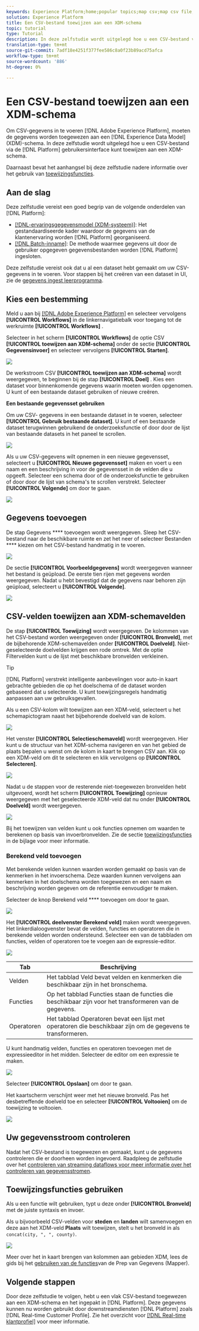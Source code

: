 ```yaml
---
keywords: Experience Platform;home;popular topics;map csv;map csv file;map csv file to xdm;map csv to xdm;ui guide;
solution: Experience Platform
title: Een CSV-bestand toewijzen aan een XDM-schema
topic: tutorial
type: Tutorial
description: In deze zelfstudie wordt uitgelegd hoe u een CSV-bestand via de Adobe Experience Platform-gebruikersinterface toewijst aan een XDM-schema.
translation-type: tm+mt
source-git-commit: 7adf18e4251f377fee586c8a0f23b89acd75afca
workflow-type: tm+mt
source-wordcount: '886'
ht-degree: 0%

---
```



# Een CSV-bestand toewijzen aan een XDM-schema

Om CSV-gegevens in te voeren [!DNL Adobe Experience Platform], moeten de gegevens worden toegewezen aan een [!DNL Experience Data Model] (XDM)-schema. In deze zelfstudie wordt uitgelegd hoe u een CSV-bestand via de [!DNL Platform] gebruikersinterface kunt toewijzen aan een XDM-schema.

Daarnaast bevat het aanhangsel bij deze zelfstudie nadere informatie over het gebruik van [toewijzingsfuncties](#mapping-functions).

## Aan de slag

Deze zelfstudie vereist een goed begrip van de volgende onderdelen van [!DNL Platform]:

- [[!DNL-ervaringsgegevensmodel (XDM-systeem)]](../../xdm/home.md): Het gestandaardiseerde kader waardoor de gegevens van de klantenervaring worden [!DNL Platform] georganiseerd.
- [[!DNL Batch-inname]](../batch-ingestion/overview.md): De methode waarmee gegevens uit door de gebruiker opgegeven gegevensbestanden worden [!DNL Platform] ingesloten.

Deze zelfstudie vereist ook dat u al een dataset hebt gemaakt om uw CSV-gegevens in te voeren. Voor stappen bij het creëren van een dataset in UI, zie de [gegevens ingest leerprogramma](./ingest-batch-data.md).

## Kies een bestemming

Meld u aan bij [[!DNL Adobe Experience Platform]](https://platform.adobe.com) en selecteer vervolgens **[!UICONTROL Workflows]** in de linkernavigatiebalk voor toegang tot de werkruimte **[!UICONTROL Workflows]** .

Selecteer in het scherm **[!UICONTROL Workflows]** de optie CSV **[!UICONTROL toewijzen aan XDM-schema]** onder de sectie **[!UICONTROL Gegevensinvoer]** en selecteer vervolgens **[!UICONTROL Starten]**.

![](../images/tutorials/map-a-csv-file/workflows.png)

De werkstroom CSV **[!UICONTROL toewijzen aan XDM-schema]** wordt weergegeven, te beginnen bij de stap **[!UICONTROL Doel]** . Kies een dataset voor binnenkomende gegevens waarin moeten worden opgenomen. U kunt of een bestaande dataset gebruiken of nieuwe creëren.

**Een bestaande gegevensset gebruiken**

Om uw CSV- gegevens in een bestaande dataset in te voeren, selecteer **[!UICONTROL Gebruik bestaande dataset]**. U kunt of een bestaande dataset terugwinnen gebruikend de onderzoeksfunctie of door door de lijst van bestaande datasets in het paneel te scrollen.

![](../images/tutorials/map-a-csv-file/use-existing-dataset.png)

Als u uw CSV-gegevens wilt opnemen in een nieuwe gegevensset, selecteert u **[!UICONTROL Nieuwe gegevensset]** maken en voert u een naam en een beschrijving in voor de gegevensset in de velden die u opgeeft. Selecteer een schema door of de onderzoeksfunctie te gebruiken of door door de lijst van schema&#39;s te scrollen verstrekt. Selecteer **[!UICONTROL Volgende]** om door te gaan.

![](../images/tutorials/map-a-csv-file/create-new-dataset.png)

## Gegevens toevoegen

De stap Gegevens **** toevoegen wordt weergegeven. Sleep het CSV-bestand naar de beschikbare ruimte en zet het neer of selecteer Bestanden **** kiezen om het CSV-bestand handmatig in te voeren.

![](../images/tutorials/map-a-csv-file/add-data.png)

De sectie **[!UICONTROL Voorbeeldgegevens]** wordt weergegeven wanneer het bestand is geüpload. De eerste tien rijen met gegevens worden weergegeven. Nadat u hebt bevestigd dat de gegevens naar behoren zijn geüpload, selecteert u **[!UICONTROL Volgende]**.

![](../images/tutorials/map-a-csv-file/sample-data.png)

## CSV-velden toewijzen aan XDM-schemavelden

De stap **[!UICONTROL Toewijzing]** wordt weergegeven. De kolommen van het CSV-bestand worden weergegeven onder **[!UICONTROL Bronveld]**, met de bijbehorende XDM-schemavelden onder **[!UICONTROL Doelveld]**. Niet-geselecteerde doelvelden krijgen een rode omtrek. Met de optie Filtervelden kunt u de lijst met beschikbare bronvelden verkleinen.

>[!TIP]
>
>[!DNL Platform] verstrekt intelligente aanbevelingen voor auto-in kaart gebrachte gebieden die op het doelschema of de dataset worden gebaseerd dat u selecteerde. U kunt toewijzingsregels handmatig aanpassen aan uw gebruiksgevallen.

Als u een CSV-kolom wilt toewijzen aan een XDM-veld, selecteert u het schemapictogram naast het bijbehorende doelveld van de kolom.

![](../images/tutorials/map-a-csv-file/mapping.png)

Het venster **[!UICONTROL Selectieschemaveld]** wordt weergegeven. Hier kunt u de structuur van het XDM-schema navigeren en van het gebied de plaats bepalen u wenst om de kolom in kaart te brengen CSV aan. Klik op een XDM-veld om dit te selecteren en klik vervolgens op **[!UICONTROL Selecteren]**.

![](../images/tutorials/map-a-csv-file/select-schema-field.png)

Nadat u de stappen voor de resterende niet-toegewezen bronvelden hebt uitgevoerd, wordt het scherm **[!UICONTROL Toewijzing]** opnieuw weergegeven met het geselecteerde XDM-veld dat nu onder **[!UICONTROL Doelveld]** wordt weergegeven.

![](../images/tutorials/map-a-csv-file/field-mapped.png)

Bij het toewijzen van velden kunt u ook functies opnemen om waarden te berekenen op basis van invoerbronvelden. Zie de sectie [toewijzingsfuncties](#mapping-functions) in de bijlage voor meer informatie.

### Berekend veld toevoegen

Met berekende velden kunnen waarden worden gemaakt op basis van de kenmerken in het invoerschema. Deze waarden kunnen vervolgens aan kenmerken in het doelschema worden toegewezen en een naam en beschrijving worden gegeven om de referentie eenvoudiger te maken.

Selecteer de knop Berekend veld **** toevoegen om door te gaan.

![](../images/tutorials/map-a-csv-file/add-calculate-field.png)

Het **[!UICONTROL deelvenster Berekend veld]** maken wordt weergegeven. Het linkerdialoogvenster bevat de velden, functies en operatoren die in berekende velden worden ondersteund. Selecteer een van de tabbladen om functies, velden of operatoren toe te voegen aan de expressie-editor.

![](../images/tutorials/map-a-csv-file/create-calculated-fields.png)

| Tab | Beschrijving |
| --------- | ----------- |
| Velden | Het tabblad Veld bevat velden en kenmerken die beschikbaar zijn in het bronschema. |
| Functies | Op het tabblad Functies staan de functies die beschikbaar zijn voor het transformeren van de gegevens. |
| Operatoren | Het tabblad Operatoren bevat een lijst met operatoren die beschikbaar zijn om de gegevens te transformeren. |

U kunt handmatig velden, functies en operatoren toevoegen met de expressieeditor in het midden. Selecteer de editor om een expressie te maken.

![](../images/tutorials/map-a-csv-file/expression-editor.png)

Selecteer **[!UICONTROL Opslaan]** om door te gaan.

Het kaartscherm verschijnt weer met het nieuwe bronveld. Pas het desbetreffende doelveld toe en selecteer **[!UICONTROL Voltooien]** om de toewijzing te voltooien.

![](../images/tutorials/map-a-csv-file/new-field.png)

## Uw gegevensstroom controleren

Nadat het CSV-bestand is toegewezen en gemaakt, kunt u de gegevens controleren die er doorheen worden ingevoerd. Raadpleeg de zelfstudie over het [controleren van streaming dataflows voor meer informatie over het controleren van gegevensstromen](../../ingestion/quality/monitor-data-flows.md).

## Toewijzingsfuncties gebruiken

Als u een functie wilt gebruiken, typt u deze onder **[!UICONTROL Bronveld]** met de juiste syntaxis en invoer.

Als u bijvoorbeeld CSV-velden voor **steden** en **landen** wilt samenvoegen en deze aan het XDM-veld **Plaats** wilt toewijzen, stelt u het bronveld in als `concat(city, ", ", county)`.

![](../images/tutorials/map-a-csv-file/mapping-function.png)

Meer over het in kaart brengen van kolommen aan gebieden XDM, lees de gids bij het [gebruiken van de functies](../../data-prep/functions.md)van de Prep van Gegevens (Mapper).

## Volgende stappen

Door deze zelfstudie te volgen, hebt u een vlak CSV-bestand toegewezen aan een XDM-schema en het ingepakt in [!DNL Platform]. Deze gegevens kunnen nu worden gebruikt door downstreamdiensten [!DNL Platform] zoals [!DNL Real-time Customer Profile]. Zie het overzicht voor [[!DNL Real-time klantprofiel]](../../profile/home.md) voor meer informatie.

